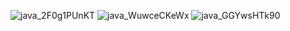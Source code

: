 ![java_2F0g1PUnKT](https://user-images.githubusercontent.com/71120362/120118274-6dc70b80-c1b3-11eb-8566-81498331eab6.png)
![java_WuwceCKeWx](https://user-images.githubusercontent.com/71120362/120118275-70c1fc00-c1b3-11eb-829c-1e3a9dffb91d.png)
![java_GGYwsHTk90](https://user-images.githubusercontent.com/71120362/120118278-71f32900-c1b3-11eb-95d7-e83ceea0f708.png)
